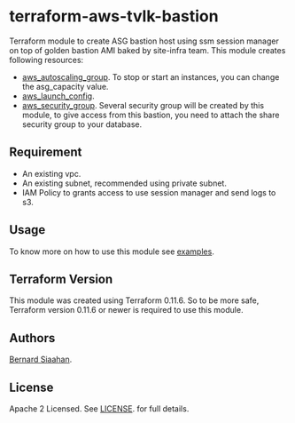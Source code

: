 # terraform-aws-tvlk-bastion #
Terraform module to create ASG bastion host using ssm session manager on top of golden bastion AMI baked by site-infra team.
This module creates following resources:
* [aws_autoscaling_group](https://www.terraform.io/docs/providers/aws/r/autoscaling_group.html).
To stop or start an instances, you can change the asg_capacity value.
* [aws_launch_config](https://www.terraform.io/docs/providers/aws/r/launch_configuration.html).
* [aws_security_group](https://www.terraform.io/docs/providers/aws/r/security_group.html).
Several security group will be created by this module, to give access from this bastion, you need to attach the share security group to your database.

## Requirement ##
* An existing vpc.
* An existing subnet, recommended using private subnet.
* IAM Policy to grants access to use session manager and send logs to s3.

## Usage ##
To know more on how to use this module see [examples](examples/tsibstn)\.

## Terraform Version ##
This module was created using Terraform 0.11.6. So to be more safe, Terraform version 0.11.6 or newer is required to use this module.

## Authors ##
[Bernard Siaahan](https://github.com/siahaanbernard)\.

## License ##
Apache 2 Licensed. See [LICENSE](LICENSE)\. for full details.